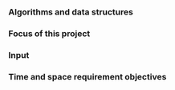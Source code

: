 ### Algorithms and data structures

### Focus of this project

### Input

### Time and space requirement objectives

